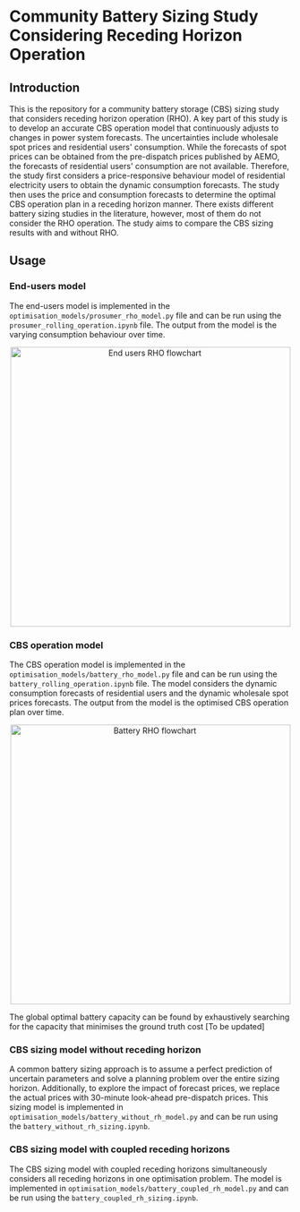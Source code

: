 # Community Battery Sizing Study Considering Receding Horizon Operation

## Introduction
This is the repository for a community battery storage (CBS) sizing study that considers receding horizon operation (RHO). A key part of this study is to develop an accurate CBS operation model that continuously adjusts to changes in power system forecasts. The uncertainties include wholesale spot prices and residential users' consumption. While the forecasts of spot prices can be obtained from the pre-dispatch prices published by AEMO, the forecasts of residential users' consumption are not available. Therefore, the study first considers a price-responsive behaviour model of residential electricity users to obtain the dynamic consumption forecasts. The study then uses the price and consumption forecasts to determine the optimal CBS operation plan in a receding horizon manner. There exists different battery sizing studies in the literature, however, most of them do not consider the RHO operation. The study aims to compare the CBS sizing results with and without RHO.

## Usage

### End-users model
The end-users model is implemented in the `optimisation_models/prosumer_rho_model.py` file and can be run using the `prosumer_rolling_operation.ipynb` file. The output from the model is the varying consumption behaviour over time.
<p align="center">
<img src="data/figures/end_user_rho.jpg" alt="End users RHO flowchart" width="500">
</p>

### CBS operation model
The CBS operation model is implemented in the `optimisation_models/battery_rho_model.py` file and can be run using the `battery_rolling_operation.ipynb` file. The model considers the dynamic consumption forecasts of residential users and the dynamic wholesale spot prices forecasts. The output from the model is the optimised CBS operation plan over time.
<p align="center">
<img src="data/figures/cbs_rho.jpg" alt="Battery RHO flowchart" width="500">
</p>
The global optimal battery capacity can be found by exhaustively searching for the capacity that minimises the ground truth cost [To be updated]

### CBS sizing model without receding horizon
A common battery sizing approach is to assume a perfect prediction of uncertain parameters and solve a planning problem over the entire sizing horizon. Additionally, to explore the impact of forecast prices, we replace the actual prices with 30-minute look-ahead pre-dispatch prices. This sizing model is implemented in `optimisation_models/battery_without_rh_model.py` and can be run using the `battery_without_rh_sizing.ipynb`. 

### CBS sizing model with coupled receding horizons
The CBS sizing model with coupled receding horizons simultaneously considers all receding horizons in one optimisation problem. The model is implemented in `optimisation_models/battery_coupled_rh_model.py` and can be run using the `battery_coupled_rh_sizing.ipynb`.
